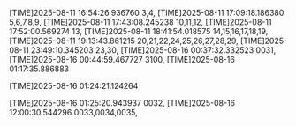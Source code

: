 
[TIME]2025-08-11 16:54:26.936760
3,4,
[TIME]2025-08-11 17:09:18.186380
5,6,7,8,9,
[TIME]2025-08-11 17:43:08.245238
10,11,12,
[TIME]2025-08-11 17:52:00.569274
13,
[TIME]2025-08-11 18:41:54.018575
14,15,16,17,18,19,
[TIME]2025-08-11 19:13:43.861215
20,21,22,24,25,26,27,28,29,
[TIME]2025-08-11 23:49:10.345203
23,30,
[TIME]2025-08-16 00:37:32.332523
0031,
[TIME]2025-08-16 00:44:59.467727
3100,
[TIME]2025-08-16 01:17:35.886883

[TIME]2025-08-16 01:24:21.124264

[TIME]2025-08-16 01:25:20.943937
0032,
[TIME]2025-08-16 12:00:30.544296
0033,0034,0035,